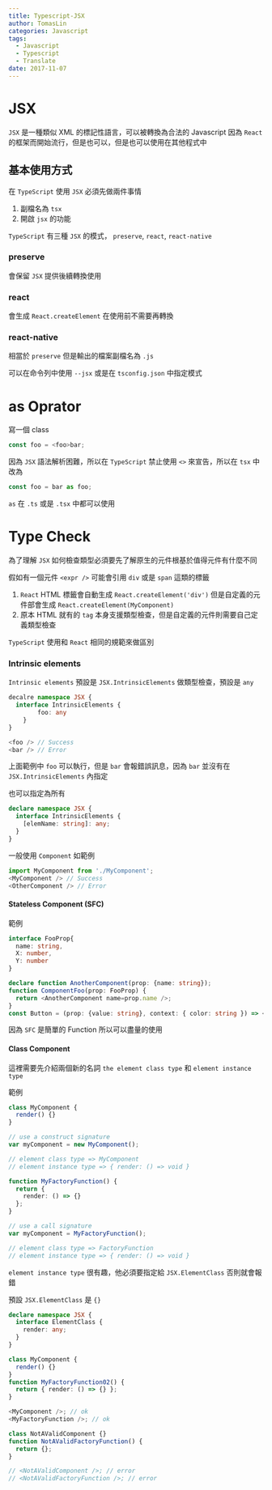 ```yaml
---
title: Typescript-JSX
author: TomasLin
categories: Javascript
tags:
  - Javascript
  - Typescript
  - Translate
date: 2017-11-07
---
```


# JSX

`JSX` 是一種類似 XML 的標記性語言，可以被轉換為合法的 Javascript 因為 `React` 的框架而開始流行，但是也可以，但是也可以使用在其他程式中

## 基本使用方式

在 `TypeScript` 使用 `JSX` 必須先做兩件事情

1. 副檔名為 `tsx`
2. 開啟 `jsx` 的功能

`TypeScript` 有三種 `JSX` 的模式， `preserve`, `react`, `react-native`

### preserve

會保留 `JSX` 提供後續轉換使用

### react

會生成 `React.createElement` 在使用前不需要再轉換

### react-native

相當於 `preserve` 但是輸出的檔案副檔名為 `.js`

可以在命令列中使用 `--jsx` 或是在 `tsconfig.json` 中指定模式

# as Oprator

寫一個 class

```typescript
const foo = <foo>bar;
```

因為 `JSX` 語法解析困難，所以在 `TypeScript` 禁止使用 `<>` 來宣告，所以在 `tsx` 中改為

```typescript
const foo = bar as foo;
```

`as` 在 `.ts` 或是 `.tsx` 中都可以使用

# Type Check

為了理解 `JSX` 如何檢查類型必須要先了解原生的元件根基於值得元件有什麼不同

假如有一個元件 `<expr />` 可能會引用 `div` 或是 `span` 這類的標籤

1. `React` HTML 標籤會自動生成 `React.createElement('div')` 但是自定義的元件部會生成 `React.createElement(MyComponent)`
2. 原本 HTML 就有的 `tag` 本身支援類型檢查，但是自定義的元件則需要自己定義類型檢查

`TypeScript` 使用和 `React` 相同的規範來做區別

### Intrinsic elements

`Intrinsic elements` 預設是 `JSX.IntrinsicElements` 做類型檢查，預設是 `any`

```typescript
decalre namespace JSX {
  interface IntrinsicElements {
        foo: any
    }
}

<foo /> // Success
<bar /> // Error
```

上面範例中 `foo` 可以執行，但是 `bar` 會報錯誤訊息，因為 `bar` 並沒有在 `JSX.IntrinsicElements` 內指定

也可以指定為所有

```typescript
declare namespace JSX {
  interface IntrinsicElements {
    [elemName: string]: any;
  }
}
```

一般使用 `Component` 如範例

```typescript
import MyComponent from './MyComponent';
<MyComponent /> // Success
<OtherComponent /> // Error
```

#### Stateless Component (SFC)

範例

```typescript
interface FooProp{
  name: string,
  X: number,
  Y: number
}

declare function AnotherComponent(prop: {name: string});
function ComponentFoo(prop: FooProp) {
  return <AnotherComponent name=prop.name />;
}
const Button = (prop: {value: string}, context: { color: string }) => <button>
```

因為 `SFC` 是簡單的 Function 所以可以盡量的使用

#### Class Component

這裡需要先介紹兩個新的名詞 `the element class type` 和 `element instance type`

範例

```typescript
class MyComponent {
  render() {}
}

// use a construct signature
var myComponent = new MyComponent();

// element class type => MyComponent
// element instance type => { render: () => void }

function MyFactoryFunction() {
  return {
    render: () => {}
  };
}

// use a call signature
var myComponent = MyFactoryFunction();

// element class type => FactoryFunction
// element instance type => { render: () => void }
```

`element instance type` 很有趣，他必須要指定給 `JSX.ElementClass` 否則就會報錯

預設 `JSX.ElementClass` 是 `{}`

```typescript
declare namespace JSX {
  interface ElementClass {
    render: any;
  }
}

class MyComponent {
  render() {}
}
function MyFactoryFunction02() {
  return { render: () => {} };
}

<MyComponent />; // ok
<MyFactoryFunction />; // ok

class NotAValidComponent {}
function NotAValidFactoryFunction() {
  return {};
}

// <NotAValidComponent />; // error
// <NotAValidFactoryFunction />; // error
```
